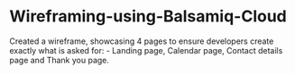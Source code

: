 # Wireframing-using-Balsamiq-Cloud
Created a wireframe, showcasing 4 pages to ensure developers create exactly what is asked for: - Landing page, Calendar page, Contact details page and Thank you page.
